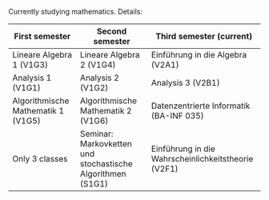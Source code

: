 Currently studying mathematics. Details:

First semester | Second semester | Third semester (current)
---------------|-----------------|--------------
Lineare Algebra 1 (V1G3) | Lineare Algebra 2 (V1G4) | Einführung in die Algebra (V2A1)
Analysis 1 (V1G1) | Analysis 2 (V1G2) | Analysis 3 (V2B1)
Algorithmische Mathematik 1 (V1G5) | Algorithmische Mathematik 2 (V1G6) | Datenzentrierte Informatik (BA-INF 035)
Only 3 classes | Seminar: Markovketten und stochastische Algorithmen (S1G1) | Einführung in die Wahrscheinlichkeitstheorie (V2F1)

